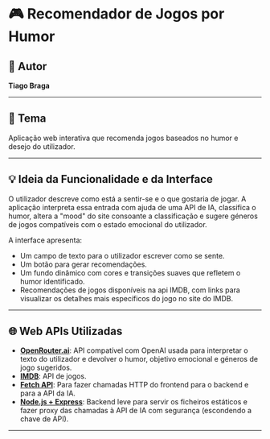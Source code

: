 # 🎮 Recomendador de Jogos por Humor

## 👤 Autor
**Tiago Braga**

---

## 🧠 Tema
Aplicação web interativa que recomenda jogos baseados no humor e desejo do utilizador.

---

## 💡 Ideia da Funcionalidade e da Interface

O utilizador descreve como está a sentir-se e o que gostaria de jogar. A aplicação interpreta essa entrada com ajuda de uma API de IA, classifica o humor, altera a "mood" do site consoante a classificação e sugere géneros de jogos compatíveis com o estado emocional do utilizador.

A interface apresenta:
- Um campo de texto para o utilizador escrever como se sente.
- Um botão para gerar recomendações.
- Um fundo dinâmico com cores e transições suaves que refletem o humor identificado.
- Recomendações de jogos disponíveis na api IMDB, com links para visualizar os detalhes mais específicos do jogo no site do IMDB.

---

## 🌐 Web APIs Utilizadas

- **[OpenRouter.ai](https://openrouter.ai/)**: API compatível com OpenAI usada para interpretar o texto do utilizador e devolver o humor, objetivo emocional e géneros de jogo sugeridos.
- **[IMDB](https://api-docs.igdb.com/#getting-started/)**: API de jogos.
- **[Fetch API](https://developer.mozilla.org/en-US/docs/Web/API/Fetch_API)**: Para fazer chamadas HTTP do frontend para o backend e para a API da IA.
- **[Node.js + Express](https://expressjs.com/)**: Backend leve para servir os ficheiros estáticos e fazer proxy das chamadas à API de IA com segurança (escondendo a chave de API).

---
